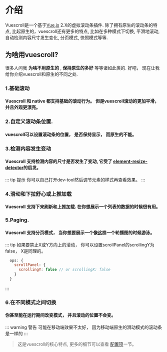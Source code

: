 # 介绍

Vuescroll是一个基于[Vue.js](https://github.com/vuejs/vue) 2.X的虚拟滚动条插件. 除了拥有原生的滚动条的特点, 比起原生的，vuescroll还有更多的特点, 比如在多种模式下切换, 平滑地滚动, 自动检测内容尺寸发生变化, 分页模式, 快照模式等等.

## 为啥用vuescroll?

很多人问我  **为啥不用原生的** , **保持原生的多好** 等等诸如此类的. 好吧， 现在让我给你介绍vuescroll和原生的不同之处.
### 1.基础滚动
#### Vuescroll 和 native 都支持基础的滚动行为。 但是vuescroll滚动的更加平滑，并且外观更漂亮。

<ClientOnly>
<Guide-Inroduction-OrdinaryScroll />
</ClientOnly>

### 2.自定义滚动条位置.

#### vuescroll可以设置滚动条的位置， 是否保持显示， 而原生的不能。

<ClientOnly>
<Guide-Inroduction-SetPositionAndKeepShow />
</ClientOnly>

### 3.检测内容发生变动
#### Vuescroll 支持检测内容的尺寸是否发生了变动, 它受了 [element-resize-detector](https://github.com/wnr/element-resize-detector)的启发。
::: tip 提示
    你可以自己打开dev-tool然后调节元素的样式再查看效果。
:::
<ClientOnly>
<Guide-Inroduction-DetectSizeChange />
</ClientOnly>

### 4.滑动和下拉舒心或上推加载
#### Vuescroll 支持下来刷新和上推加载. 在你想展示一个列表的数据的时候很有用。

<ClientOnly>
<Guide-Inroduction-PullRefreshOrPushLoad />
</ClientOnly>

### 5.Paging.
#### Vuescroll 支持分页模式， 当你想要展示一个像[这样](http://element-cn.eleme.io/#/zh-CN/component/carousel)一个轮播图的时候游泳。

<ClientOnly>
<Guide-Inroduction-Paging />
</ClientOnly>

::: tip
如果要禁止X或Y方向上的滚动， 你可以设置scrollPanel的scrollingY为false， X是同理的。
```javascript
  ops: {
    scrollPanel: {
      scrollingY: false // or scrollingX: false
    }
  }
```
:::

### 6.在不同模式之间切换
#### 你甚至能在运行期间改变模式， 并且滚动的位置不会变。
<ClientOnly>
<Guide-Inroduction-SwitchMode />
</ClientOnly>

::: warning 警告
  可能在移动端效果不太好， 因为移动端原生的滑动模式的滚动条是一样的
:::

> 这是vuescroll的核心特点, 更多的细节可以查看 [配置项](Configuration.html)一节。

